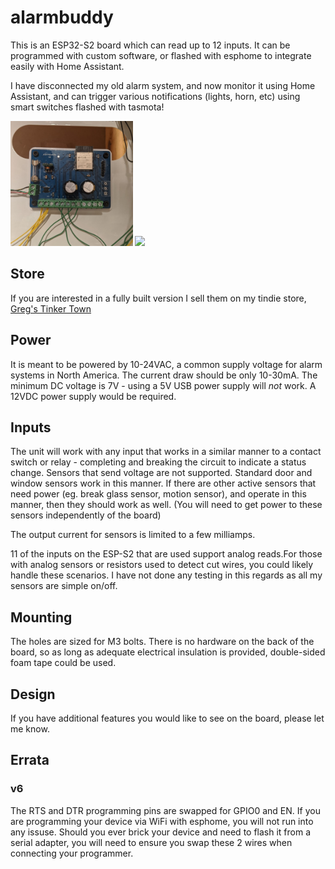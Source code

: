 # alarmbuddy
This is an ESP32-S2 board which can read up to 12 inputs. It can be programmed with custom software, or flashed with esphome to integrate easily with Home Assistant.

I have disconnected my old alarm system, and now monitor it using Home Assistant, and can trigger various notifications (lights, horn, etc) using smart switches flashed with tasmota!

<img src="https://github.com/gcormier/alarmbuddy/blob/master/docs/alarmbuddy_closeup.png?raw=true" height="200px" /> 
<img src="https://github.com/gcormier/alarmbuddy/blob/master/docs/v7?raw=true" height="200px" /> 

## Store
If you are interested in a fully built version I sell them on my tindie store, <a href="https://www.tindie.com/products/gcormier/alarmbuddy/">Greg's Tinker Town</a>


## Power
It is meant to be powered by 10-24VAC, a common supply voltage for alarm systems in North America. The current draw should be only 10-30mA. The minimum DC voltage is 7V - using a 5V USB power supply will *not* work. A 12VDC power supply would be required.


## Inputs
The unit will work with any input that works in a similar manner to a contact switch or relay - completing and breaking the circuit to indicate a status change. Sensors that send voltage are not supported. Standard door and window sensors work in this manner. If there are other active sensors that need power (eg. break glass sensor, motion sensor), and operate in this manner, then they should work as well. (You will need to get power to these sensors independently of the board)

The output current for sensors is limited to a few milliamps.

11 of the inputs on the ESP-S2 that are used support analog reads.For those with analog sensors or resistors used to detect cut wires, you could likely handle these scenarios. I have not done any testing in this regards as all my sensors are simple on/off.

## Mounting
The holes are sized for M3 bolts. There is no hardware on the back of the board, so as long as adequate electrical insulation is provided, double-sided foam tape could be used.

## Design
If you have additional features you would like to see on the board, please let me know.


## Errata
### v6
The RTS and DTR programming pins are swapped for GPIO0 and EN. If you are programming your device via WiFi with esphome, you will not run into any issuse. Should you ever brick your device and need to flash it from a serial adapter, you will need to ensure you swap these 2 wires when connecting your programmer.